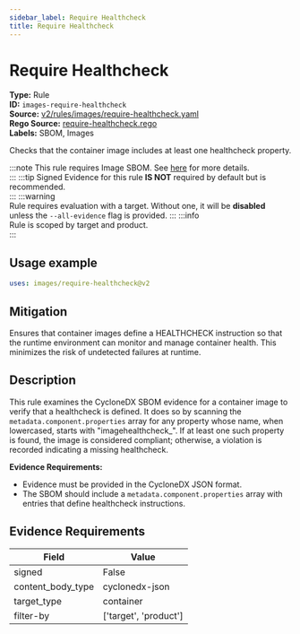 ```yaml
---
sidebar_label: Require Healthcheck
title: Require Healthcheck
---  
```

# Require Healthcheck  
**Type:** Rule  
**ID:** `images-require-healthcheck`  
**Source:** [v2/rules/images/require-healthcheck.yaml](https://github.com/scribe-public/sample-policies/blob/main/v2/rules/images/require-healthcheck.yaml)  
**Rego Source:** [require-healthcheck.rego](https://github.com/scribe-public/sample-policies/blob/main/v2/rules/images/require-healthcheck.rego)  
**Labels:** SBOM, Images  

Checks that the container image includes at least one healthcheck property.

:::note 
This rule requires Image SBOM. See [here](https://deploy-preview-299--scribe-security.netlify.app/docs/valint/sbom) for more details.  
::: 
:::tip 
Signed Evidence for this rule **IS NOT** required by default but is recommended.  
::: 
:::warning  
Rule requires evaluation with a target. Without one, it will be **disabled** unless the `--all-evidence` flag is provided.
::: 
:::info  
Rule is scoped by target and product.  
:::  

## Usage example

```yaml
uses: images/require-healthcheck@v2
```

## Mitigation  
Ensures that container images define a HEALTHCHECK instruction so that the runtime environment  can monitor and manage container health. This minimizes the risk of undetected failures at runtime.


## Description  
This rule examines the CycloneDX SBOM evidence for a container image to verify that a healthcheck is defined.
It does so by scanning the `metadata.component.properties` array for any property whose name, when lowercased, 
starts with "imagehealthcheck_". If at least one such property is found, the image is considered compliant; 
otherwise, a violation is recorded indicating a missing healthcheck.

**Evidence Requirements:**
- Evidence must be provided in the CycloneDX JSON format.
- The SBOM should include a `metadata.component.properties` array with entries that define healthcheck instructions.

## Evidence Requirements  
| Field | Value |
|-------|-------|
| signed | False |
| content_body_type | cyclonedx-json |
| target_type | container |
| filter-by | ['target', 'product'] |

